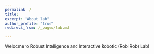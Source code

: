 ```yaml
---
permalink: /
title:
excerpt: "About lab"
author_profile: "true"
redirect_from: /_pages/lab.md

---
```

Welocme to Robust Intelligence and Interactive Robotic (RobIIRob) Lab!


